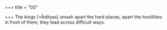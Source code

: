 +++
title = "03"

+++
The kings [=Ādityas] smash apart the hard places, apart the hostilities in  front of them;
they lead across difficult ways.